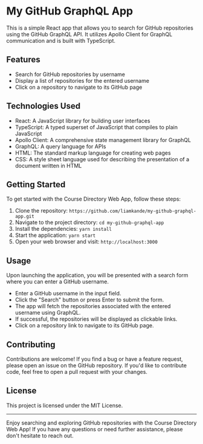 # My GitHub GraphQL App

This is a simple React app that allows you to search for GitHub repositories using the GitHub GraphQL API. It utilizes Apollo Client for GraphQL communication and is built with TypeScript.

## Features

- Search for GitHub repositories by username
- Display a list of repositories for the entered username
- Click on a repository to navigate to its GitHub page

## Technologies Used

- React: A JavaScript library for building user interfaces
- TypeScript: A typed superset of JavaScript that compiles to plain JavaScript
- Apollo Client: A comprehensive state management library for GraphQL
- GraphQL: A query language for APIs
- HTML: The standard markup language for creating web pages
- CSS: A style sheet language used for describing the presentation of a document written in HTML

## Getting Started

To get started with the Course Directory Web App, follow these steps:

1. Clone the repository: `https://github.com/liamkande/my-github-graphql-app.git`
2. Navigate to the project directory: `cd my-github-graphql-app`
3. Install the dependencies: `yarn install`
4. Start the application: `yarn start`
5. Open your web browser and visit: `http://localhost:3000`

## Usage

Upon launching the application, you will be presented with a search form where you can enter a GitHub username.

- Enter a GitHub username in the input field.
- Click the "Search" button or press Enter to submit the form.
- The app will fetch the repositories associated with the entered username using GraphQL.
- If successful, the repositories will be displayed as clickable links.
- Click on a repository link to navigate to its GitHub page.

## Contributing

Contributions are welcome! If you find a bug or have a feature request, please open an issue on the GitHub repository. If you'd like to contribute code, feel free to open a pull request with your changes.

## License

This project is licensed under the MIT License.

---

Enjoy searching and exploring GitHub repositories with the Course Directory Web App! If you have any questions or need further assistance, please don't hesitate to reach out.
